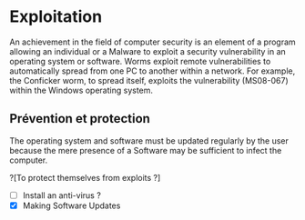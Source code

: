 # Exploitation


An achievement in the field of computer security is an element of a program allowing an individual or a
Malware to exploit a security vulnerability in an operating system or software.
Worms exploit remote vulnerabilities to automatically spread from one PC to another within a network.
For example, the Conficker worm, to spread itself, exploits the vulnerability (MS08-067) within the Windows operating system.

## Prévention et protection

The operating system and software must be updated regularly by the user because the mere presence of a Software may be sufficient to infect the computer.

?[To protect themselves from exploits ?]
-[ ] Install an anti-virus ?
-[x] Making Software Updates
